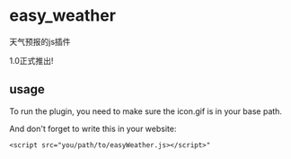﻿# easy_weather

天气预报的js插件

1.0正式推出!

## usage

To run the plugin, you need to make sure the icon.gif is in your base path.

And don't forget to write this in your website:

`<script src="you/path/to/easyWeather.js></script>"`

